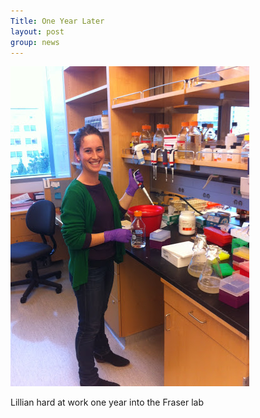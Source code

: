 ```yaml
---
Title: One Year Later
layout: post
group: news
---
```

 <img src="/static/img/news/one-year-in.JPG" alt="LK 1 year" class="img-responsive">

Lillian hard at work one year into the Fraser lab